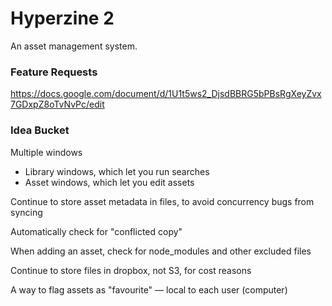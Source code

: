 # Hyperzine 2

An asset management system.

### Feature Requests

https://docs.google.com/document/d/1U1t5ws2_DjsdBBRG5bPBsRgXeyZvx7GDxpZ8oTvNvPc/edit

### Idea Bucket

Multiple windows
* Library windows, which let you run searches
* Asset windows, which let you edit assets

Continue to store asset metadata in files, to avoid concurrency bugs from syncing

Automatically check for "conflicted copy"

When adding an asset, check for node_modules and other excluded files

Continue to store files in dropbox, not S3, for cost reasons

A way to flag assets as "favourite" — local to each user (computer)
